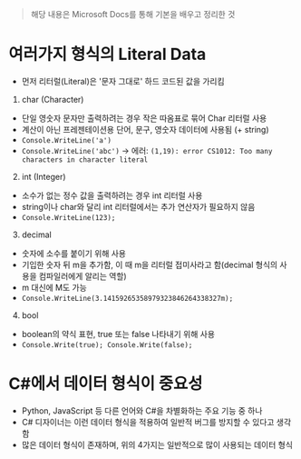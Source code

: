 > 해당 내용은 Microsoft Docs를 통해 기본을 배우고 정리한 것

# 여러가지 형식의 Literal Data

- 먼저 리터럴(Literal)은 '문자 그대로' 하드 코드된 값을 가리킴

1. char (Character)

- 단일 영숫자 문자만 출력하려는 경우 작은 따옴표로 묶어 Char 리터럴 사용
- 계산이 아닌 프레젠테이션용 단어, 문구, 영숫자 데이터에 사용됨 (+ string)
- `Console.WriteLine('a')`
- `Console.WriteLine('abc')` -> 에러: `(1,19): error CS1012: Too many characters in character literal`

2. int (Integer)

- 소수가 없는 정수 값을 출력하려는 경우 int 리터럴 사용
- string이나 char와 달리 int 리터럴에서는 추가 연산자가 필요하지 않음
- `Console.WriteLine(123);`

3. decimal

- 숫자에 소수를 붙이기 위해 사용
- 기입한 숫자 뒤 m을 추가함, 이 때 m을 리터럴 접미사라고 함(decimal 형식의 사용을 컴파일러에게 알리는 역할)
- m 대신에 M도 가능
- `Console.WriteLine(3.14159265358979323846264338327m);`

4. bool

- boolean의 약식 표현, true 또는 false 나타내기 위해 사용
- `Console.Write(true); Console.Write(false);`

# C#에서 데이터 형식이 중요성

- Python, JavaScript 등 다른 언어와 C#을 차별화하는 주요 기능 중 하나
- C# 디자이너는 이런 데이터 형식을 적용하여 일반적 버그를 방지할 수 있다고 생각함
- 많은 데이터 형식이 존재하며, 위의 4가지는 일반적으로 많이 사용되는 데이터 형식

